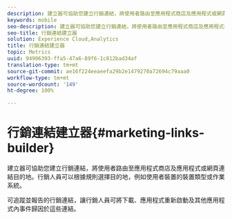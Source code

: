 ```yaml
---
description: 建立器可協助您建立行銷連結，將使用者路由至應用程式商店及應用程式或網頁連結目的地。行銷人員可以根據規則選擇目的地，例如使用者裝置的裝置類型或作業系統。
keywords: mobile
seo-description: 建立器可協助您建立行銷連結，將使用者路由至應用程式商店及應用程式或網頁連結目的地。行銷人員可以根據規則選擇目的地，例如使用者裝置的裝置類型或作業系統。
seo-title: 行銷連結建立器
solution: Experience Cloud,Analytics
title: 行銷連結建立器
topic: Metrics
uuid: 94906393-ffa5-47a6-89f6-1c812bad34af
translation-type: tm+mt
source-git-commit: ae16f224eeaeefa29b2e1479270a72694c79aaa0
workflow-type: tm+mt
source-wordcount: '149'
ht-degree: 100%

---
```



# 行銷連結建立器{#marketing-links-builder}

建立器可協助您建立行銷連結，將使用者路由至應用程式商店及應用程式或網頁連結目的地。行銷人員可以根據規則選擇目的地，例如使用者裝置的裝置類型或作業系統。

可追蹤並報告的行銷連結，讓行銷人員可將下載、應用程式重新啟動及其他應用程式內事件歸因於這些連結。
